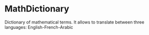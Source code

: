 # MathDictionary
Dictionary of mathematical terms. It allows to translate between three languages: English-French-Arabic
